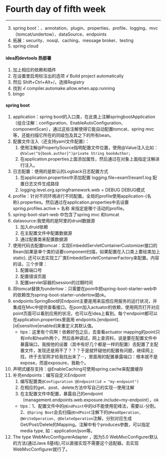 Fourth day of fifth week
=

---

3. spring boot：、annotation、plugin、properties、profile、logging、mvc（tomcat/undertow）、dataSource、endpoints
4. 拓展：security、nosql、caching、message broker、testing
5. spring cloud

#### idea的devtools 热部署
1. 加上相应的依赖和插件
2. 在设置里启用标注出的选项 √ Build project automatically
3. 然后 Shift+Ctrl+Alt+/，选择Registry
4. 找到 √ compiler.automake.allow.when.app.running
5. bingo

#### spring boot
1. application：spring boot的入口类，在此类上注解springbootApplication（组合注解：configuration、EnableAutoConfiguration、componentScan），通过这些注解使得它能自动配置tomcat、spring mvc等，还能扫描它所在的同级包及其之下的所有bean。
2. 配置文件注入（还支持yaml文件配置）：
    1. 使用注解@PropertySource指明配置文件位置，使用@Value注入比如：`@Value("${book.author}")private String bookAuthor;`
    2. 在application.properties上面添加属性，然后通过在对象上面指定注解进行注入。
3. 日志配置：使用的是默认的Logback日志配置方式
    1. 在application.properties中添加配置 logging.file=exam1/exam1.log 配置日志文件生成路径
    2. logging.level.org.springframework.web = DEBUG  DEBUG模式
4. profile：针对不同环境进行不同配置。全局的profile使用application-{名称}.properties。然后通过在application.properties中去设置spring.profiles.active = 名称 来指定是哪个活动的profile。
5. spring-boot-start-web 中包含了spring mvc 和tomcat
6. datasource:我使用的是阿里的druid数据源
    1. 加入druid依赖
    2. 在主配置文件中配置数据源
    3. 通过配置类来配置数据源
7. 使用代码去配置tomcat：实现EmbeddServletContainerCustomizer接口的Bean(如果是单个类的话要component扫描，如果配置在入口类上要给类加上static). 还可以去实现工厂类EmbeddServletContainerFactory来配置。内容的话，三个步骤：
    1. 配置端口号
    2. 配置错误页面
    3. 配置servlet容器的session的过期时间
8. 将tomcat替换为undertow：只需要在pom中把spring-boot-starter-web中的依赖改为spring-boot-starter-undertow就ok。
9. endpoints:SpringBoot的Endpoint主要是用来监控应用服务的运行状况，并集成在Mvc中提供查看接口。在pom加入actuator的依赖，使用网页打开对应point页面可以看到应用的状况，也可以在idea上看到。每个endpoint都可以在application.properties里面用 endpoints.[endpoint].[id|sensitive|enabled]来重定义其默认值。
    * tips：这里有个坑啊！依赖好包之后，去查看actuator mapping的point只有info和health两个，然后各种调试，网上查资料，说是要在配置文件中暴露端口，我按他的设置（其中有好几个都是一样的配置）去配置了主配置文件，发现还是用不了？？？于是就怀疑他的配置有问题，继续网上找，终于去官网才给我找出来了···，里面用的配置暴露端口：根本就不是expose，而是exposure，我勒个。
10. 声明式缓存支持：@EnableCaching可使用spring.cache来配置缓存
11. 补充endpoints：编写自定义Endpoint
    1. 编写配置类`@Configuration @Endpoint(id = "my-endpoint")`
    2. 在相应的get、post、delete方法中写自己的实现--使用注解
    3. 在主配置文件中配置，暴露自己的endpoint（management.endpoints.web.exposure.include=my-endpoint），ok
    * tips：1、配置文件中的`@EndPoint`中的id不能使用驼峰法，需要以-分割。2、`@Spring Boot`会去扫描`@EndPoint`注解下的`@ReadOperation, @WriteOperation, @DeleteOperation`注解，分别对应生成Get/Post/Delete的Mapping。注解中有个produces参数，可以指定media type, 如：application/json等。
12. The type WebMvcConfigurerAdapter ，因为5.0 WebMvcConfigurer默认的方法(通过Java 8基线),可以直接实现不需要这个适配器。去实现WebMvcConfigurer就行了。